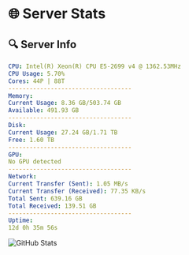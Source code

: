 # 🌐 Server Stats
## 🔍 Server Info
```yaml
CPU: Intel(R) Xeon(R) CPU E5-2699 v4 @ 1362.53MHz
CPU Usage: 5.70%
Cores: 44P | 88T
-----------------------------------
Memory:
Current Usage: 8.36 GB/503.74 GB
Available: 491.93 GB
-----------------------------------
Disk:
Current Usage: 27.24 GB/1.71 TB
Free: 1.60 TB
-----------------------------------
GPU:
No GPU detected
-----------------------------------
Network:
Current Transfer (Sent): 1.05 MB/s
Current Transfer (Received): 77.35 KB/s
Total Sent: 639.16 GB
Total Received: 139.51 GB
-----------------------------------
Uptime:
12d 0h 35m 56s
```
![GitHub Stats](https://img.shields.io/badge/Updated-2025-05-01_17:44:44-blue)